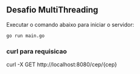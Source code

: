 ## Desafio MultiThreading

Executar o comando abaixo para iniciar o servidor:

```bash
go run main.go
```

### curl para requisicao 

curl -X GET http://localhost:8080/cep/{cep}
